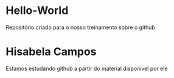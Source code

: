 # Hello-World
Repositório criado para o nosso treinamento sobre o github
# Hisabela Campos
Estamos estudando github a partir do material disponível por ele
